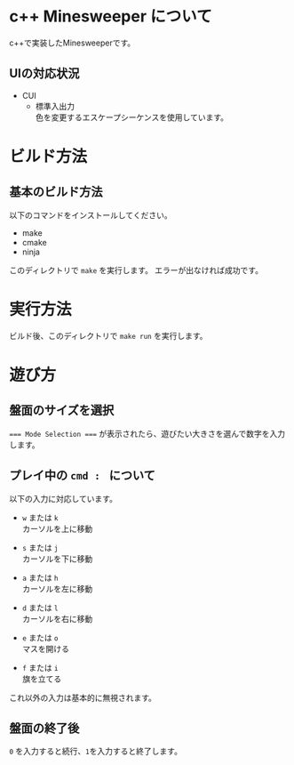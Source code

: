 # c++ Minesweeper について

c++で実装したMinesweeperです。

## UIの対応状況
- CUI
  - 標準入出力  
      色を変更するエスケープシーケンスを使用しています。

# ビルド方法
## 基本のビルド方法

以下のコマンドをインストールしてください。
- make
- cmake
- ninja

このディレクトリで `make` を実行します。
エラーが出なければ成功です。

# 実行方法
ビルド後、このディレクトリで `make run` を実行します。

# 遊び方
## 盤面のサイズを選択
`=== Mode Selection ===` が表示されたら、遊びたい大きさを選んで数字を入力します。

## プレイ中の `cmd : ` について
以下の入力に対応しています。

- `w` または `k`  
    カーソルを上に移動

- `s` または `j`  
    カーソルを下に移動

- `a` または `h`  
    カーソルを左に移動

- `d` または `l`  
    カーソルを右に移動

- `e` または `o`  
    マスを開ける

- `f` または `i`  
    旗を立てる

これ以外の入力は基本的に無視されます。

## 盤面の終了後
`0` を入力すると続行、`1`を入力すると終了します。